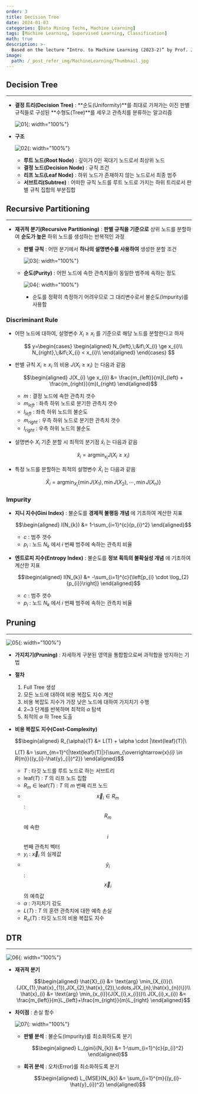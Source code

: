 ```yaml
---
order: 3
title: Decision Tree
date: 2024-01-03
categories: [Data Mining Techs, Machine Learning]
tags: [Machine Learning, Supervised Learning, Classification]
math: true
description: >-
  Based on the lecture “Intro. to Machine Learning (2023-2)” by Prof. Je Hyuk Lee, Dept. of Data Science, The Grad. School, Kookmin Univ.
image:
  path: /_post_refer_img/MachineLearning/Thumbnail.jpg
---
```


## Decision Tree
-----

- **결정 트리(Decision Tree)** : **순도(Uniformity)**를 최대로 가져가는 이진 판별 규칙들로 구성된 **수형도(Tree)**를 세우고 관측치를 분류하는 알고리즘

    ![01](/_post_refer_img/MachineLearning/03-01.png){: width="100%"}

- **구조**

    ![02](/_post_refer_img/MachineLearning/03-02.png){: width="100%"}

    - **루트 노드(Root Node)** : 깊이가 0인 꼭대기 노드로서 최상위 노드
    - **결정 노드(Decision Node)** : 규칙 조건
    - **리프 노드(Leaf Node)** : 하위 노드가 존재하지 않는 노드로서 최종 범주
    - **서브트리(Subtree)** : 어떠한 규칙 노드를 루트 노드로 가지는 하위 트리로서 판별 규칙 집합의 부분집합

## Recursive Partitioning
-----

- **재귀적 분기(Recursive Partitioning)** : **판별 규칙을 기준으로** 상위 노드를 분할하여 **순도가 높은** 하위 노드를 생성하는 반복적인 과정

    - **판별 규칙** : 어떤 분기에서 **하나의 설명변수를 사용하여** 생성한 분할 조건

        ![03](/_post_refer_img/MachineLearning/03-03.png){: width="100%"}

    - **순도(Purity)** : 어떤 노드에 속한 관측치들이 동일한 범주에 속하는 정도

        ![04](/_post_refer_img/MachineLearning/03-04.jpeg){: width="100%"}

        - 순도를 정확히 측정하기 어려우므로 그 대리변수로서 불순도(Impurity)를 사용함

### Discriminant Rule

- 어떤 노드에 대하여, 설명변수 $X_{i} \ge x_{i}$ 를 기준으로 해당 노드를 분할한다고 하자

    $$
    y=\begin{cases}
    \begin{aligned}
    N_{left},\;&if\;X_{i} \ge x_{i}\\
    N_{right},\;&if\;X_{i} < x_{i}\\
    \end{aligned}
    \end{cases}
    $$

- 판별 규칙 $X_{i} \ge x_{i}$ 의 비용 $J(X_{i} \ge x_{i})$ 는 다음과 같음

    $$\begin{aligned}
    J(X_{i} \ge x_{i})
    &= \frac{m_{left}}{m}I_{left} + \frac{m_{right}}{m}I_{right}
    \end{aligned}$$

    - $m$ : 결정 노드에 속한 관측치 갯수
    - $m_{left}$ : 좌측 하위 노드로 분기한 관측치 갯수
    - $I_{left}$ : 좌측 하위 노드의 불순도
    - $m_{right}$ : 우측 하위 노드로 분기한 관측치 갯수
    - $I_{right}$ : 우측 하위 노드의 불순도

- 설명변수 $X_{i}$ 기준 분할 시 최적의 분기점 $\hat{x}_{i}$ 는 다음과 같음

    $$
    \hat{x}_{i}
    =\text{arg} \min_{x_{i}}{J(X_{i} \ge x_{i})}
    $$

- 특정 노드를 분할하는 최적의 설명변수 $\hat{X}_{i}$ 는 다음과 같음

    $$
    \hat{X}_{i}
    = \text{arg} \min_{X_{i}}{\left\{\min{J(X_{1})},\min{J(X_{2})},\cdots,\min{J(X_{n})}\right\}}
    $$

### Impurity

- **지니 지수(Gini Index)** : 불순도를 **경제적 불평등 개념** 에 기초하여 계산한 지표

    $$\begin{aligned}
    I(N_{k})
    &= 1-\sum_{i=1}^{c}{p_{i}^2}
    \end{aligned}$$

    - $c$ : 범주 갯수
    - $p_{i}$ : 노드 $N_{k}$ 에서 $i$ 번째 범주에 속하는 관측치 비율

- **엔트로피 지수(Entropy Index)** : 불순도를 **정보 획득의 불확실성 개념** 에 기초하여 계산한 지표

    $$\begin{aligned}
    I(N_{k})
    &= -\sum_{i=1}^{c}{\left[p_{i} \cdot \log_{2}{p_{i}}\right]}
    \end{aligned}$$

    - $c$ : 범주 갯수
    - $p_{i}$ : 노드 $N_{k}$ 에서 $i$ 번째 범주에 속하는 관측치 비율

## Pruning
-----

![05](/_post_refer_img/MachineLearning/03-05.png){: width="100%"}

- **가지치기(Pruning)** : 자세하게 구분된 영역을 통합함으로써 과적합을 방지하는 기법

- **절차**
    1. Full Tree 생성
    2. 모든 노드에 대하여 비용 복잡도 지수 계산
    3. 비용 복잡도 지수가 가장 낮은 노드에 대하여 가지치기 수행
    4. 2~3 단계를 반복하며 최적의 $\alpha$ 탐색
    5. 최적의 $\alpha$ 하 Tree 도출

- **비용 복잡도 지수(Cost-Complexity)**

    $$\begin{aligned}
    R_{\alpha}(T)
    &= L(T) + \alpha \cdot |\text{leaf}(T)|\\

    L(T)
    &= \sum_{m=1}^{|\text{leaf}(T)|}{\sum_{\overrightarrow{x}_{i} \in R_{m}}{(y_{i}-\hat{y}_{i})^2}}
    \end{aligned}$$

    - $T$ : 타깃 노드를 루트 노드로 하는 서브트리
    - $\text{leaf}(T)$ : $T$ 의 리프 노드 집합
    - $R_{m} \in \text{leaf}(T)$ : $T$ 의 $m$ 번째 리프 노드
    - $$\overrightarrow{x}_{i} \in R_{m}$$ : $$R_{m}$$ 에 속한 $$i$$ 번째 관측치 벡터
    - $y_{i}$ : $\overrightarrow{x}_{i}$ 의 실제값
    - $$\hat{y}_{i}$$ : $$\overrightarrow{x}_{i}$$ 의 예측값
    - $\alpha$ : 가지치기 강도
    - $L(T)$ : $T$ 의 훈련 관측치에 대한 예측 손실
    - $R_{\alpha}(T)$ : 타깃 노드의 비용 복잡도 지수

## DTR
-----

![06](/_post_refer_img/MachineLearning/03-06.png){: width="100%"}

- **재귀적 분기**

    $$\begin{aligned}
    \hat{X}_{i}
    &= \text{arg} \min_{X_{i}}{\{J(X_{1},\hat{x}_{1}),J(X_{2},\hat{x}_{2}),\cdots,J(X_{n},\hat{x}_{n})\}}\\
    \hat{x}_{i}
    &= \text{arg} \min_{x_{i}}{J(X_{i},x_{i})}\\
    J(X_{i},x_{i})
    &= \frac{m_{left}}{m}L_{left}+\frac{m_{right}}{m}L_{right}
    \end{aligned}$$

- **차이점** : 손실 함수

    ![07](/_post_refer_img/MachineLearning/03-07.png){: width="100%"}

    - **판별 분석** : 불순도(Impurity)를 최소화하도록 분기

        $$\begin{aligned}
        L_{gini}(N_{k})
        &= 1-\sum_{i=1}^{c}{p_{i}^2}
        \end{aligned}$$

    - **회귀 분석** : 오차(Error)를 최소화하도록 분기

        $$\begin{aligned}
        L_{MSE}(N_{k})
        &= \sum_{i=1}^{m}{(y_{i}-\hat{y}_{i})^2}
        \end{aligned}$$